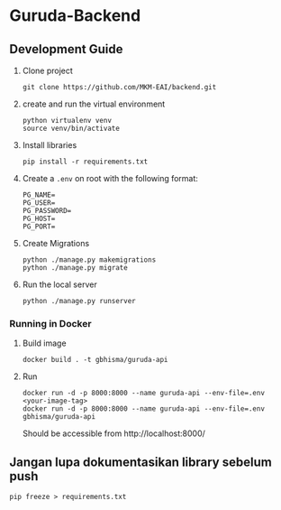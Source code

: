 # Guruda-Backend


## Development Guide
1. Clone project  
   ```
   git clone https://github.com/MKM-EAI/backend.git
   ```  
2. create and run the virtual environment
   ```
   python virtualenv venv
   source venv/bin/activate
   ```  
4. Install libraries  
   ```
   pip install -r requirements.txt
   ```
5. Create a `.env` on root with the following format:
   ```shell
   PG_NAME=
   PG_USER=
   PG_PASSWORD=
   PG_HOST=
   PG_PORT=
   ```
6. Create Migrations  
   ```
   python ./manage.py makemigrations
   python ./manage.py migrate
   ``` 
7. Run the local server 
   ```
   python ./manage.py runserver
   ```  

### Running in Docker
1. Build image
    ```shell
    docker build . -t gbhisma/guruda-api
    ```
2. Run
    ```shell
    docker run -d -p 8000:8000 --name guruda-api --env-file=.env  <your-image-tag>
    docker run -d -p 8000:8000 --name guruda-api --env-file=.env  gbhisma/guruda-api
    ```
    Should be accessible from http://localhost:8000/

## Jangan lupa dokumentasikan library sebelum push
`pip freeze > requirements.txt`

